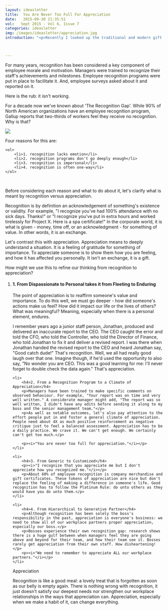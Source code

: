 ```yaml
---
layout: ideasletter
title:  You Are Never Too Full For Appreciation
date:   2015-09-30 21:35:51
vol:   Sept 2015 - Vol 6, Issue 7
categories: ideasletter
img: /images/ideasletter/appreciation.jpg
introduction: "<p>Recently I looked up the traditional and modern gift for a seventh wedding anniversary, as that is what Marc and I just celebrated. The answer, by the way, is copper, wool, or a desk set (seriously). In my search, an article popped up, The Secrets to a Great Marriage, so I mentioned it to Marc. He replied that he already knew the secrets and that there were only two: one, marry the right person and; two, appreciate the heck out of them. And that is why it's been an awesome seven years!</p><p>This month's ideasletter explores the idea of appreciation in our workplaces as an evolution of the concept of recognition.</p><p>With Appreciation, </p><p>Samantha & Marc</p><br><p><i>Leadership Is Half The Story</i> available now in bookstores and online bookstores all over.</p>"



---
```


<p>For many years, recognition has been considered a key component of employee morale and motivation. Managers were trained to recognize their staff's achievements and milestones. Employee recognition programs were put in place to facilitate it. And, employee surveys asked about it and reported on it.</p>

<p>Here is the rub: it isn't working.</p>

<p>For a decade now we've known about 'The Recognition Gap'. While 90% of North American organizations have an employee recognition program, Gallup reports that two-thirds of workers feel they receive no recognition. Why is that?</p><img class="inlineimage" src="{{ site.url }}{{ site.baseurl }}{{ page.img }}">

<p>Four reasons for this are:</p>
	
	<ol>
		<li>1. recognition lacks emotion</li>
		<li>2. recognition programs don't go deeply enough</li>
		<li>3. recognition is impersonal</li>
		<li>4. recognition is often one-way</li>
	</ol>

<br>

<p>Before considering each reason and what to do about it, let's clarify what is meant by recognition versus appreciation.</p>

<p>Recognition is by definition an acknowledgement of something's existence or validity. For example, "I recognize you've had 100% attendance with no sick days. Thanks!" or "I recognize you've put in extra hours and worked tirelessly for Project X. Here is a spa certificate!" In the corporate world, it is what is given - money, time off, or an acknowledgment - for something of value. In other words, it is an exchange.</p>

<p>Let's contrast this with appreciation. Appreciation means to deeply understand a situation. It is a feeling of gratitude for something of importance. To appreciate someone is to show them how you are feeling, and how it has affected you personally. It isn't an exchange, it is a gift.</p>

<p>How might we use this to refine our thinking from recognition to appreciation?</p>

<ol>
	<li>
		<h4>1. From Dispassionate to Personal takes it from Fleeting to Enduring</h4>
		<p>The point of appreciation is to reaffirm someone's value and importance. To do this well, we must go deeper - how did someone's actions make us feel? How did it impact our life or the lives of others? What was meaningful? Meaning, especially when there is a personal element, endures.</p>
		<p>I remember years ago a junior staff person, Jonathan, produced and delivered an inaccurate report to the CEO. The CEO caught the error and told the CFO, who told the Controller, who told the Director of Finance, who told Jonathan to fix it and deliver a revised report. I was there when Jonathan handed the revised report to the CEO and heard Jonathan say, "Good catch dude!" That's recognition. Well, we all had really good laugh over that one. Imagine though, if he'd used the opportunity to also say, "No wonder you are CEO. This was a good learning for me: I'll never forget to double check the data again." That's appreciation.</p>
	</li>

	<li>
		<h4>2. From a Recognition Program to a Climate of Appreciation</h4>
		<p>Managers have been trained to make specific comments on observed behaviour. For example, "Your report was on time and very well written." A considerate manager might add, "The report was so well written, I didn't have any edits before sending it along to my boss and the senior management team."</p>
		<p>As well as notable outcomes, let's also pay attention to the effort people put in and foster a general climate of appreciation.  People need about 4X as much positive reinforcement as negative critique just to feel a balanced assessment. Appreciation has to be a daily practice. We crave it. We can't get enough. We certainly can't get too much.</p>

		<p><i>"You are never too full for appreciation."</i></p>
	</li>

	<li>
		<h4>3. From Generic to Customized</h4>
		<p><i>"I recognize that you appreciate me but I don't appreciate how you recognized me."</i></p>
		<p>About 60% of employee recognition is company merchandise and gift certificates. These tokens of appreciation are nice but don't replace the feeling of making a difference in someone's life. Good recognition has to follow the Platinum Rule: do unto others as they would have you do unto them.</p>
	</li>
	
	<li>
		<h4>4. From Hierarchical to Generative Partner</h4>
		<p>Although recognition has been solely the boss's responsibility in the past, appreciation is everyone's business: we need to show all of our workplace partners proper appreciation, especially our boss.</p>
		<p>Bosses experience their own recognition gap: research shows there is a huge gulf between when managers feel they are going above and beyond for their team, and how their team see it. Bosses rarely get appreciation from their own staff. How disheartening!</p>
		<p><i>"We need to remember to appreciate ALL our workplace partners."</i></p>
	</li>
</ul>
 
<p>Appreciation</p>

<p>Recognition is like a good meal: a lovely treat that is forgotten as soon as our belly is empty again. There is nothing wrong with recognition, it just doesn't satisfy our deepest needs nor strengthen our workplace relationships in the ways that appreciation can. Appreciation, especially when we make a habit of it, can change everything.</p>
